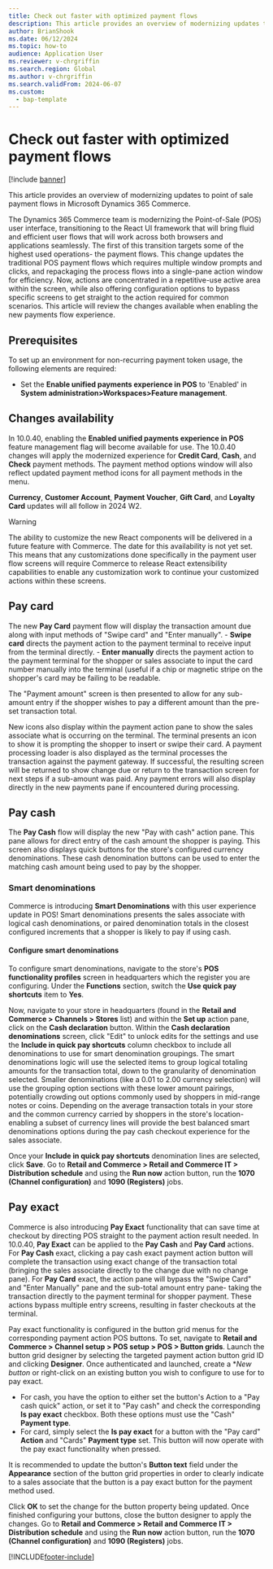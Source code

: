 ```yaml
---
title: Check out faster with optimized payment flows
description: This article provides an overview of modernizing updates to point of sale payment flows in Microsoft Dynamics 365 Commerce.
author: BrianShook
ms.date: 06/12/2024
ms.topic: how-to
audience: Application User
ms.reviewer: v-chrgriffin
ms.search.region: Global
ms.author: v-chrgriffin
ms.search.validFrom: 2024-06-07
ms.custom: 
  - bap-template
---
```


# Check out faster with optimized payment flows

[!include [banner](../includes/banner.md)]

This article provides an overview of modernizing updates to point of sale payment flows in Microsoft Dynamics 365 Commerce.

The Dynamics 365 Commerce team is modernizing the Point-of-Sale (POS) user interface, transitioning to the React UI framework that will bring fluid and efficient user flows that will work across both browsers and applications seamlessly. The first of this transition targets some of the highest used operations- the payment flows. This change updates the traditional POS payment flows which requires multiple window prompts and clicks, and repackaging the process flows into a single-pane action window for efficiency. Now, actions are concentrated in a repetitive-use active area within the screen, while also offering configuration options to bypass specific screens to get straight to the action required for common scenarios. This article will review the changes available when enabling the new payments flow experience.

## Prerequisites

To set up an environment for non-recurring payment token usage, the following elements are required:
- Set the **Enable unified payments experience in POS**  to 'Enabled' in **System administration>Workspaces>Feature management**. 

## Changes availability

In 10.0.40, enabling the **Enabled unified payments experience in POS** feature management flag will become available for use. The 10.0.40 changes will apply the modernized experience for **Credit Card**, **Cash**, and **Check** payment methods. The payment method options window will also reflect updated payment method icons for all payment methods in the menu.

**Currency**, **Customer Account**, **Payment Voucher**, **Gift Card**, and **Loyalty Card** updates will all follow in 2024 W2. 

> [!WARNING]
> The ability to customize the new React components will be delivered in a future feature with Commerce. The date for this availability is not yet set. This means that any customizations done specifically in the payment user flow screens will require Commerce to release React extensibility capabilities to enable any customization work to continue your customized actions within these screens.

## Pay card

The new **Pay Card** payment flow will display the transaction amount due along with input methods of "Swipe card" and "Enter manually". 
    - **Swipe card** directs the payment action to the payment terminal to receive input from the terminal directly.
    - **Enter manually** directs the payment action to the payment terminal for the shopper or sales associate to input the card number manually into the terminal (useful if a chip or magnetic stripe on the shopper's card may be failing to be readable.

The "Payment amount" screen is then presented to allow for any sub-amount entry if the shopper wishes to pay a different amount than the pre-set transaction total. 

New icons also display within the payment action pane to show the sales associate what is occurring on the terminal. The terminal presents an icon to show it is prompting the shopper to insert or swipe their card. A payment processing loader is also displayed as the terminal processes the transaction against the payment gateway. If successful, the resulting screen will be returned to show change due or return to the transaction screen for next steps if a sub-amount was paid. Any payment errors will also display directly in the new payments pane if encountered during processing.

## Pay cash

The **Pay Cash** flow will display the new "Pay with cash" action pane. This pane allows for direct entry of the cash amount the shopper is paying. This screen also displays quick buttons for the store's configured currency denominations. These cash denomination buttons can be used to enter the matching cash amount being used to pay by the shopper.

### Smart denominations

Commerce is introducing **Smart Denominations** with this user experience update in POS! Smart denominations presents the sales associate with logical cash denominations, or paired denomination totals in the closest configured increments that a shopper is likely to pay if using cash. 

#### Configure smart denominations

To configure smart denominations, navigate to the store's **POS functionality profiles** screen in headquarters which the register you are configuring. Under the **Functions** section, switch the **Use quick pay shortcuts** item to **Yes**. 

Now, navigate to your store in headquarters (found in the **Retail and Commerce > Channels > Stores** list) and within the **Set up** action pane, click on the **Cash declaration** button. Within the **Cash declaration denominations** screen, click "Edit" to unlock edits for the settings and use the **Include in quick pay shortcuts** column checkbox to include all denominations to use for smart denomination groupings. The smart denominations logic will use the selected items to group logical totaling amounts for the transaction total, down to the granularity of denomination selected. Smaller denominations (like a 0.01 to 2.00 currency selection) will use the grouping option sections with these lower amount pairings, potentially crowding out options commonly used by shoppers in mid-range notes or coins. Depending on the average transaction totals in your store and the common currency carried by shoppers in the store's location- enabling a subset of currency lines will provide the best balanced smart denominations options during the pay cash checkout experience for the sales associate.

Once your **Include in quick pay shortcuts** denomination lines are selected, click **Save**. Go to **Retail and Commerce > Retail and Commerce IT > Distribution schedule** and using the **Run now** action button, run the **1070 (Channel configuration)** and **1090 (Registers)** jobs.

## Pay exact

Commerce is also introducing **Pay Exact** functionality that can save time at checkout by directing POS straight to the payment action result needed. In 10.0.40, **Pay Exact** can be applied to the **Pay Cash** and **Pay Card** actions. For **Pay Cash** exact, clicking a pay cash exact payment action button will complete the transaction using exact change of the transaction total (bringing the sales associate directly to the change due with no change pane). For **Pay Card** exact, the action pane will bypass the "Swipe Card" and "Enter Manually" pane and the sub-total amount entry pane- taking the transaction directly to the payment terminal for shopper payment. These actions bypass multiple entry screens, resulting in faster checkouts at the terminal.

Pay exact functionality is configured in the button grid menus for the corresponding payment action POS buttons. To set, navigate to **Retail and Commerce > Channel setup > POS setup > POS > Button grids**. Launch the button grid designer by selecting the targeted payment action button grid ID and clicking **Designer**. Once authenticated and launched, create a **New button* or right-click on an existing button you wish to configure to use for to pay exact. 

- For cash, you have the option to either set the button's Action to a "Pay cash quick" action, or set it to "Pay cash" and check the corresponding **Is pay exact** checkbox. Both these options must use the "Cash" **Payment type**. 
- For card, simply select the **Is pay exact** for a button with the "Pay card" **Action** and "Cards" **Payment type** set. This button will now operate with the pay exact functionality when pressed.

It is recommended to update the button's **Button text** field under the **Appearance** section of the button grid properties in order to clearly indicate to a sales associate that the button is a pay exact button for the payment method used.

Click **OK** to set the change for the button property being updated. Once finished configuring your buttons, close the button designer to apply the changes. Go to **Retail and Commerce > Retail and Commerce IT > Distribution schedule** and using the **Run now** action button, run the **1070 (Channel configuration)** and **1090 (Registers)** jobs.



[!INCLUDE[footer-include](../../includes/footer-banner.md)]
